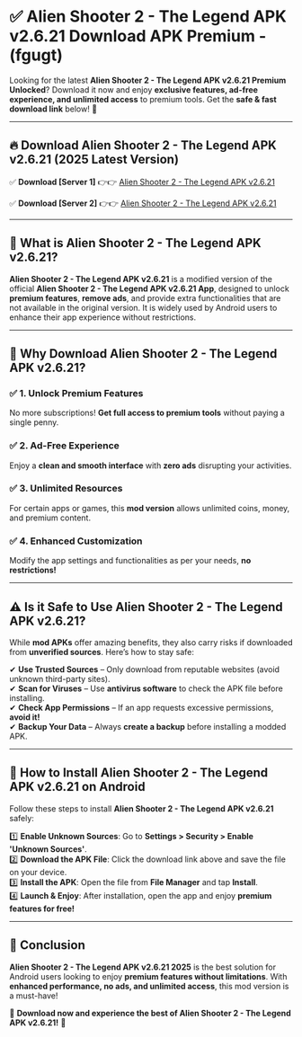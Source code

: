 
# ✅ Alien Shooter 2 - The Legend APK v2.6.21 Download APK Premium -  (fgugt) 

Looking for the latest **Alien Shooter 2 - The Legend APK v2.6.21 Premium Unlocked**? Download it now and enjoy **exclusive features, ad-free experience, and unlimited access** to premium tools. Get the **safe & fast download link** below! 🚀

---

## 🔥 Download Alien Shooter 2 - The Legend APK v2.6.21 (2025 Latest Version)

✅ **Download [Server 1]** 👉👉 [Alien Shooter 2 - The Legend APK v2.6.21 ](https://apkcomod.com?title=Alien_Shooter_2_-_The_Legend_APK_v2.6.21)  

✅ **Download [Server 2]** 👉👉 [Alien Shooter 2 - The Legend APK v2.6.21 ](https://apkcomod.com?title=Alien_Shooter_2_-_The_Legend_APK_v2.6.21)  


---

## 📌 What is Alien Shooter 2 - The Legend APK v2.6.21?

**Alien Shooter 2 - The Legend APK v2.6.21** is a modified version of the official **Alien Shooter 2 - The Legend APK v2.6.21 App**, designed to unlock **premium features**, **remove ads**, and provide extra functionalities that are not available in the original version. It is widely used by Android users to enhance their app experience without restrictions.

---

## 🌟 Why Download Alien Shooter 2 - The Legend APK v2.6.21?

### ✅ 1. Unlock Premium Features
No more subscriptions! **Get full access to premium tools** without paying a single penny.

### ✅ 2. Ad-Free Experience
Enjoy a **clean and smooth interface** with **zero ads** disrupting your activities.

### ✅ 3. Unlimited Resources
For certain apps or games, this **mod version** allows unlimited coins, money, and premium content.

### ✅ 4. Enhanced Customization
Modify the app settings and functionalities as per your needs, **no restrictions!**

---

## ⚠️ Is it Safe to Use Alien Shooter 2 - The Legend APK v2.6.21?

While **mod APKs** offer amazing benefits, they also carry risks if downloaded from **unverified sources**. Here’s how to stay safe:

✔ **Use Trusted Sources** – Only download from reputable websites (avoid unknown third-party sites).  
✔ **Scan for Viruses** – Use **antivirus software** to check the APK file before installing.  
✔ **Check App Permissions** – If an app requests excessive permissions, **avoid it!**  
✔ **Backup Your Data** – Always **create a backup** before installing a modded APK.

---

## 📲 How to Install Alien Shooter 2 - The Legend APK v2.6.21 on Android

Follow these steps to install **Alien Shooter 2 - The Legend APK v2.6.21** safely:

1️⃣ **Enable Unknown Sources**: Go to **Settings > Security > Enable 'Unknown Sources'**.  
2️⃣ **Download the APK File**: Click the download link above and save the file on your device.  
3️⃣ **Install the APK**: Open the file from **File Manager** and tap **Install**.  
4️⃣ **Launch & Enjoy**: After installation, open the app and enjoy **premium features for free!**

---

## 🚀 Conclusion

**Alien Shooter 2 - The Legend APK v2.6.21 2025** is the best solution for Android users looking to enjoy **premium features without limitations**. With **enhanced performance, no ads, and unlimited access**, this mod version is a must-have!

🔻 **Download now and experience the best of Alien Shooter 2 - The Legend APK v2.6.21!** 🔻

